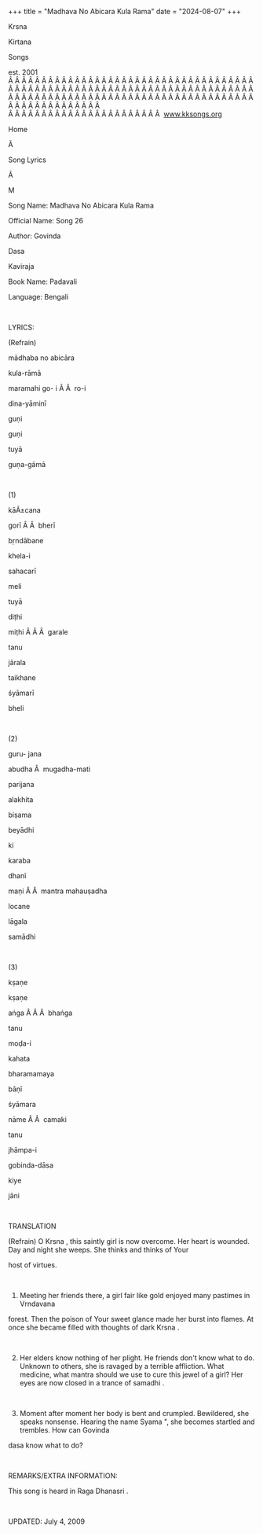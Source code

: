 +++ 
title = "Madhava No Abicara Kula Rama"
date = "2024-08-07"
+++

Krsna
 
Kirtana
 
Songs

est. 2001
Â Â Â Â Â Â Â Â Â Â Â Â Â Â Â Â Â Â Â Â Â Â Â Â Â Â Â Â Â Â Â Â Â Â Â Â Â Â Â Â Â Â Â Â Â Â Â Â Â Â Â Â Â Â Â Â Â Â Â Â Â Â Â Â Â Â Â Â Â Â Â Â Â Â Â Â Â Â Â Â Â Â Â Â Â Â Â Â Â Â Â Â Â Â Â Â Â Â Â Â Â Â Â Â Â Â Â Â Â Â Â Â Â Â Â Â Â Â Â Â Â Â Â Â Â  
Â Â Â Â Â Â Â Â Â Â Â Â Â Â Â Â Â Â Â Â Â Â Â  
www.kksongs.org








Home


Ã 
 
Song Lyrics
 
Ã 
 
M


Song Name: 
Madhava
 No 
Abicara
 Kula 
Rama


Official Name: Song 26


Author: 
Govinda
 
Dasa
 
Kaviraja


Book Name: 
Padavali


Language: 
Bengali


 


LYRICS:


(Refrain)


mādhaba
 no 
abicāra
 
kula-rāmā


maramahi
 go-
i
Â Â  
ro-i
 
dina-yāminī


guṇi
 
guṇi
 
tuyā
 
guṇa-gāmā




 


(1)


kāÃ±cana
 
gorī
Â Â  
bherī
 
bṛndābane


khela-i
 
sahacarī
 
meli


tuyā
 
diṭhi
 
miṭhi
Â Â Â  
garale
 
tanu
 
jārala


taikhane
 
śyāmarī
 
bheli


 


(2)


guru-
jana
 
abudha
Â  
mugadha-mati
 
parijana


alakhita
 
biṣama
 
beyādhi


ki
 
karaba
 
dhanī
 
maṇi
Â Â  
mantra 
mahauṣadha


locane
 
lāgala
 
samādhi


 


(3)


kṣaṇe
 
kṣaṇe
 
ańga
Â Â Â  
bhańga
 
tanu
 
moḍa-i


kahata
 
bharamamaya
 
bāṇī


śyāmara


nāme
Â Â  
camaki
 
tanu
 
jhāmpa-i


gobinda-dāsa


kiye
 
jāni


 


TRANSLATION


(Refrain) O 
Krsna
, this saintly girl is now overcome. Her heart is
wounded. Day and night she weeps. She thinks and thinks of 
Your

host of virtues.


 


1) Meeting her friends
there, a girl fair like gold enjoyed many pastimes in 
Vrndavana

forest. Then the poison of 
Your
 sweet glance made her
burst into flames. At once she became filled with thoughts of dark 
Krsna
.


 


2) Her elders know nothing
of her plight. He friends don't know what to do. Unknown to others, she is
ravaged by a terrible affliction. What medicine, what mantra should we use to
cure this jewel of a girl? Her eyes are now closed in a trance of 
samadhi
.


 


3) Moment after moment her
body is bent and crumpled. Bewildered, she speaks nonsense. Hearing the name 
Syama
", she becomes startled and trembles. How can 
Govinda
 
dasa
 know what to do?


 


REMARKS/EXTRA INFORMATION:


This
song is heard in Raga 
Dhanasri
.


 


UPDATED:
 July 4, 2009